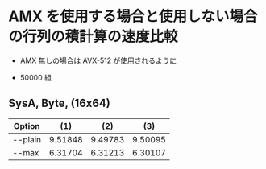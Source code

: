 # AMX を使用する場合と使用しない場合の行列の積計算の速度比較

- AMX 無しの場合は AVX-512 が使用されるように

- 50000 組

## SysA, Byte, (16x64)

| Option  | (1)     | (2)     | (3)     |
|---------|---------|---------|---------|
| --plain | 9.51848 | 9.49783 | 9.50095 |
| --max   | 6.31704 | 6.31213 | 6.30107 |

